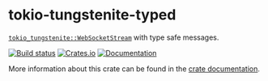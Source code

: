 # tokio-tungstenite-typed

[`tokio_tungstenite::WebSocketStream`] with type safe messages.

[![Build status](https://github.com/veronoicc/tokio-tungstenite-typed/actions/workflows/CI.yml/badge.svg?branch=main)](https://github.com/veronoicc/tokio-tungstenite-typed/actions/workflows/CI.yml)
[![Crates.io](https://img.shields.io/crates/v/tokio-tungstenite-typed)](https://crates.io/crates/tokio-tungstenite-typed)
[![Documentation](https://docs.rs/tokio-tungstenite-typed/badge.svg)](https://docs.rs/tokio-tungstenite-typed)

More information about this crate can be found in the [crate documentation][docs].

[`tokio_tungstenite::WebSocketStream`]: https://docs.rs/tokio-tungstenite/latest/tokio_tungstenite/struct.WebSocketStream.html
[docs]: https://docs.rs/tokio-tungstenite-typed
